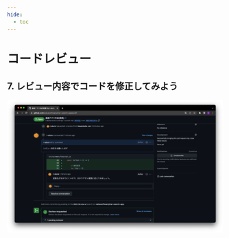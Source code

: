 ```yaml
---
hide:
  - toc
---
```

# <i class="fa fa-arrow-circle-right" aria-hidden="true"></i> コードレビュー

## 7. レビュー内容でコードを修正してみよう

<a href="../../../images/コードレビュー/コードレビュー_07.png" data-lightbox="スクリーンショット">
    <img src="../../../images/コードレビュー/コードレビュー_07.png" />
</a>
   